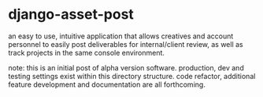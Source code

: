# django-asset-post
an easy to use, intuitive application that allows creatives and account personnel to easily post deliverables for internal/client review, as well as track projects in the same console environment.

note: this is an initial post of alpha version software. production, dev and testing settings exist within this directory structure. code refactor, additional feature development and documentation are all forthcoming.

